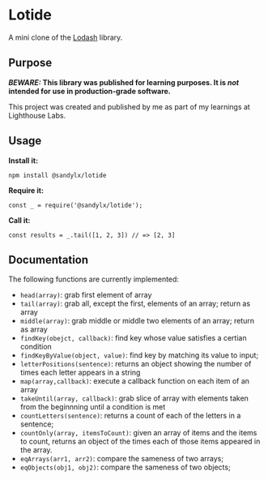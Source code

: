 # Lotide

A mini clone of the [Lodash](https://lodash.com) library.

## Purpose

**_BEWARE:_ This library was published for learning purposes. It is _not_ intended for use in production-grade software.**

This project was created and published by me as part of my learnings at Lighthouse Labs. 

## Usage

**Install it:**

`npm install @sandylx/lotide`

**Require it:**

`const _ = require('@sandylx/lotide');`

**Call it:**

`const results = _.tail([1, 2, 3]) // => [2, 3]`

## Documentation

The following functions are currently implemented:

* `head(array)`: grab first element of array
* `tail(array)`: grab all, except the first, elements of an array; return as array
* `middle(array)`: grab middle or middle two elements of an array; return as array
* `findKey(obejct, callback)`: find key whose value satisfies a certian condition
* `findKeyByValue(object, value)`: find key by matching its value to input;
* `letterPositions(sentence)`: returns an object showing the number of times each letter appears in a string
* `map(array,callback)`: execute a callback function on each item of an array
* `takeUntil(array, callback)`: grab slice of array with elements taken from the beginnning until a condition is met
* `countLetters(sentence)`: returns a count of each of the letters in a sentence;
* `countOnly(array, itemsToCount)`: given an array of items and the items to count, returns an object of the times each of those items appeared in the array.
* `eqArrays(arr1, arr2)`: compare the sameness of two arrays;
* `eqObjects(obj1, obj2)`: compare the sameness of two objects;